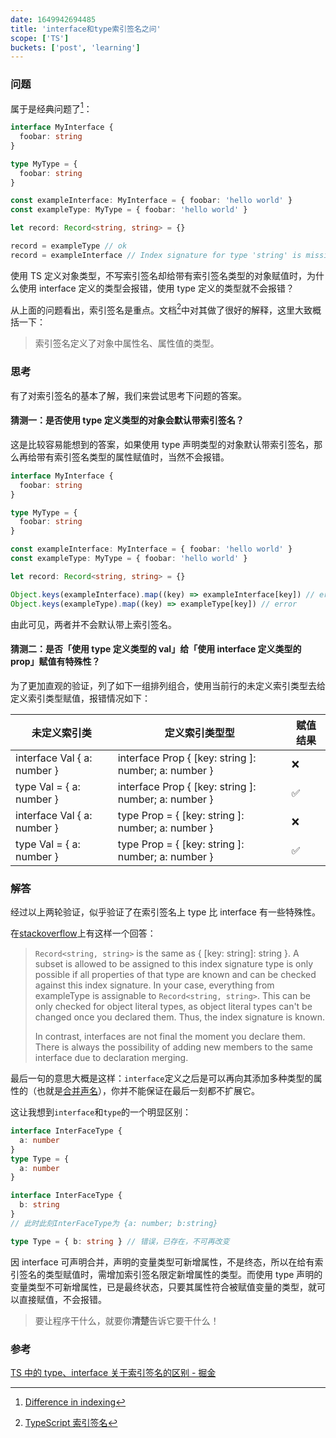 ```yaml
---
date: 1649942694485
title: 'interface和type索引签名之问'
scope: ['TS']
buckets: ['post', 'learning']
---
```


### 问题

属于是经典问题了[^stackoverflow]：

```typescript
interface MyInterface {
  foobar: string
}

type MyType = {
  foobar: string
}

const exampleInterface: MyInterface = { foobar: 'hello world' }
const exampleType: MyType = { foobar: 'hello world' }

let record: Record<string, string> = {}

record = exampleType // ok
record = exampleInterface // Index signature for type 'string' is missing in type 'MyInterface'.
```

使用 TS 定义对象类型，不写索引签名却给带有索引签名类型的对象赋值时，为什么使用 interface 定义的类型会报错，使用 type 定义的类型就不会报错？

从上面的问题看出，索引签名是重点。文档[^deep_think_of_typescript]中对其做了很好的解释，这里大致概括一下：

> 索引签名定义了对象中属性名、属性值的类型。

### 思考

有了对索引签名的基本了解，我们来尝试思考下问题的答案。

#### 猜测一：是否使用 type 定义类型的对象会默认带索引签名？

这是比较容易能想到的答案，如果使用 type 声明类型的对象默认带索引签名，那么再给带有索引签名类型的属性赋值时，当然不会报错。

```typescript
interface MyInterface {
  foobar: string
}

type MyType = {
  foobar: string
}

const exampleInterface: MyInterface = { foobar: 'hello world' }
const exampleType: MyType = { foobar: 'hello world' }

let record: Record<string, string> = {}

Object.keys(exampleInterface).map((key) => exampleInterface[key]) // error
Object.keys(exampleType).map((key) => exampleType[key]) // error
```

由此可见，两者并不会默认带上索引签名。

#### 猜测二：是否「使用 type 定义类型的 val」给「使用 interface 定义类型的 prop」赋值有特殊性？

为了更加直观的验证，列了如下一组排列组合，使用当前行的未定义索引类型去给定义索引类型赋值，报错情况如下：

| 未定义索引类                | 定义索引类型型                                       | 赋值结果 |
| --------------------------- | ---------------------------------------------------- | -------- |
| interface Val { a: number } | interface Prop { [key: string ]: number; a: number } | ❌       |
| type Val = { a: number }    | interface Prop { [key: string ]: number; a: number } | ✅       |
| interface Val { a: number } | type Prop = { [key: string ]: number; a: number }    | ❌       |
| type Val = { a: number }    | type Prop = { [key: string ]: number; a: number }    | ✅       |

### 解答

经过以上两轮验证，似乎验证了在索引签名上 type 比 interface 有一些特殊性。

在[stackoverflow](https://stackoverflow.com/a/64970740/14792586)上有这样一个回答：

> `Record<string, string>` is the same as { [key: string]: string }. A subset is allowed to be assigned to this index signature type is only possible if all properties of that type are known and can be checked against this index signature. In your case, everything from exampleType is assignable to `Record<string, string>`. This can be only checked for object literal types, as object literal types can't be changed once you declared them. Thus, the index signature is known.<div>In contrast, interfaces are not final the moment you declare them. There is always the possibility of adding new members to the same interface due to declaration merging.</div>

最后一句的意思大概是这样：`interface`定义之后是可以再向其添加多种类型的属性的（也就是[合并声名](https://typescript.bootcss.com/declaration-merging.html)），你并不能保证在最后一刻都不扩展它。

这让我想到`interface`和`type`的一个明显区别：

```typescript
interface InterFaceType {
  a: number
}
type Type = {
  a: number
}

interface InterFaceType {
  b: string
}
// 此时此刻InterFaceType为 {a: number; b:string}

type Type = { b: string } // 错误，已存在，不可再改变
```

因 interface 可声明合并，声明的变量类型可新增属性，不是终态，所以在给有索引签名的类型赋值时，需增加索引签名限定新增属性的类型。而使用 type 声明的变量类型不可新增属性，已是最终状态，只要其属性符合被赋值变量的类型，就可以直接赋值，不会报错。

> 要让程序干什么，就要你**清楚**告诉它要干什么！

### 参考

[TS 中的 type、interface 关于索引签名的区别 - 掘金](https://juejin.cn/post/7057471253279408135)

[^stackoverflow]: [Difference in indexing](https://stackoverflow.com/a/64971386/14792586)
[^deep_think_of_typescript]: [TypeScript 索引签名](https://jkchao.github.io/typescript-book-chinese/typings/indexSignatures.html#typescript-%E7%B4%A2%E5%BC%95%E7%AD%BE%E5%90%8D)
